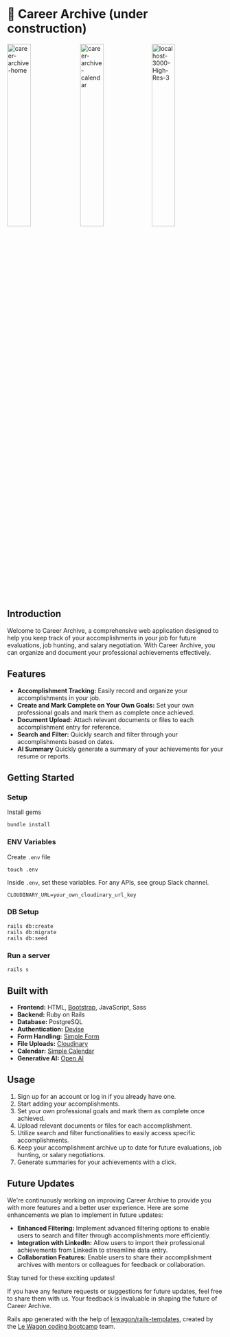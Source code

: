 # 🎯 Career Archive (under construction)

<img src="https://i.ibb.co/hZD32vN/localhost-3000-High-Res-1.png" alt="career-archive-home" border="0" width="33%"> <img src="https://i.ibb.co/m601Ky9/localhost-3000-High-Res-2.png" alt="career-archive-calendar" border="0" width="33%"><img src="https://i.ibb.co/nn0kk5M/localhost-3000-High-Res-3.png" alt="localhost-3000-High-Res-3" border="0" width="33%">

## Introduction

Welcome to Career Archive, a comprehensive web application designed to help you keep track of your accomplishments in your job for future evaluations, job hunting, and salary negotiation. With Career Archive, you can organize and document your professional achievements effectively.

## Features

- **Accomplishment Tracking:** Easily record and organize your accomplishments in your job.
- **Create and Mark Complete on Your Own Goals:** Set your own professional goals and mark them as complete once achieved.
- **Document Upload:** Attach relevant documents or files to each accomplishment entry for reference.
- **Search and Filter:** Quickly search and filter through your accomplishments based on dates.
- **AI Summary** Quickly generate a summary of your achievements for your resume or reports.

## Getting Started
### Setup

Install gems
```
bundle install
```

### ENV Variables
Create `.env` file
```
touch .env
```
Inside `.env`, set these variables. For any APIs, see group Slack channel.
```
CLOUDINARY_URL=your_own_cloudinary_url_key
```

### DB Setup
```
rails db:create
rails db:migrate
rails db:seed
```

### Run a server
```
rails s
```

## Built with

- **Frontend:** HTML, [Bootstrap](https://getbootstrap.com/), JavaScript, Sass
- **Backend:** Ruby on Rails
- **Database:** PostgreSQL
- **Authentication:** [Devise](https://github.com/heartcombo/devise)
- **Form Handling:** [Simple Form](https://github.com/heartcombo/simple_form)
- **File Uploads:** [Cloudinary](https://cloudinary.com/)
- **Calendar:** [Simple Calendar](https://github.com/excid3/simple_calendar)
- **Generative AI:** [Open AI](https://openai.com/index/openai-api)

## Usage

1. Sign up for an account or log in if you already have one.
2. Start adding your accomplishments.
3. Set your own professional goals and mark them as complete once achieved.
4. Upload relevant documents or files for each accomplishment.
5. Utilize search and filter functionalities to easily access specific accomplishments.
6. Keep your accomplishment archive up to date for future evaluations, job hunting, or salary negotiations.
7. Generate summaries for your achievements with a click.

## Future Updates

We're continuously working on improving Career Archive to provide you with more features and a better user experience. Here are some enhancements we plan to implement in future updates:

- **Enhanced Filtering:** Implement advanced filtering options to enable users to search and filter through accomplishments more efficiently.
- **Integration with LinkedIn:** Allow users to import their professional achievements from LinkedIn to streamline data entry.
- **Collaboration Features:** Enable users to share their accomplishment archives with mentors or colleagues for feedback or collaboration.

Stay tuned for these exciting updates!

If you have any feature requests or suggestions for future updates, feel free to share them with us. Your feedback is invaluable in shaping the future of Career Archive.

Rails app generated with the help of [lewagon/rails-templates](https://github.com/lewagon/rails-templates), created by the [Le Wagon coding bootcamp](https://www.lewagon.com) team.
